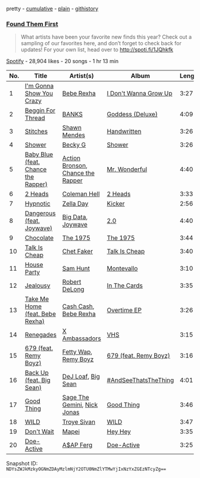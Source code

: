 pretty - [cumulative](/playlists/cumulative/3sJ6SlgRo56Oa7YhHcLK5l.md) - [plain](/playlists/plain/3sJ6SlgRo56Oa7YhHcLK5l) - [githistory](https://github.githistory.xyz/mackorone/spotify-playlist-archive/blob/main/playlists/plain/3sJ6SlgRo56Oa7YhHcLK5l)

### [Found Them First](https://open.spotify.com/playlist/3sJ6SlgRo56Oa7YhHcLK5l)

> What artists have been your favorite new finds this year? Check out a sampling of our favorites here, and don’t forget to check back for updates! For your own list, head over to <a href="http://spoti.fi/1JQhkfk">http://spoti.fi/1JQhkfk</a>

[Spotify](https://open.spotify.com/user/spotify) - 28,904 likes - 20 songs - 1 hr 13 min

| No. | Title | Artist(s) | Album | Length |
|---|---|---|---|---|
| 1 | [I'm Gonna Show You Crazy](https://open.spotify.com/track/3EVooCKm9XbvXsfgjhGDAB) | [Bebe Rexha](https://open.spotify.com/artist/64M6ah0SkkRsnPGtGiRAbb) | [I Don't Wanna Grow Up](https://open.spotify.com/album/7fpYQJGXdDUzmhZAQmf8BE) | 3:27 |
| 2 | [Beggin For Thread](https://open.spotify.com/track/4PvD06Pmbm2rHG2JjSlElF) | [BANKS](https://open.spotify.com/artist/2xe8IXgCTpwHE3eA9hTs4n) | [Goddess \(Deluxe\)](https://open.spotify.com/album/1eeYYgK208xvkCEGkYqWah) | 4:09 |
| 3 | [Stitches](https://open.spotify.com/track/3zkWCteF82vJwv0hRLba76) | [Shawn Mendes](https://open.spotify.com/artist/7n2wHs1TKAczGzO7Dd2rGr) | [Handwritten](https://open.spotify.com/album/0CnQ0JQajNswRjPkNYVG8m) | 3:26 |
| 4 | [Shower](https://open.spotify.com/track/3DmW6y7wTEYHJZlLo1r6XJ) | [Becky G](https://open.spotify.com/artist/4obzFoKoKRHIphyHzJ35G3) | [Shower](https://open.spotify.com/album/4JlzEvVJqpb62Xwc0EmOHr) | 3:26 |
| 5 | [Baby Blue \(feat\. Chance the Rapper\)](https://open.spotify.com/track/7gDwRzJhLs0fFHaGtMDJVM) | [Action Bronson](https://open.spotify.com/artist/7BMccF0hQFBpP6417k1OtQ), [Chance the Rapper](https://open.spotify.com/artist/1anyVhU62p31KFi8MEzkbf) | [Mr\. Wonderful](https://open.spotify.com/album/7ijgeLAW3W3vZ9jf6tozFq) | 4:40 |
| 6 | [2 Heads](https://open.spotify.com/track/3bi8yEuK44vLcbjHkPH0u1) | [Coleman Hell](https://open.spotify.com/artist/3q9nybxzbSHsesDBHUlP4c) | [2 Heads](https://open.spotify.com/album/7l6O4yFBhc8t0rs0C3MAcP) | 3:33 |
| 7 | [Hypnotic](https://open.spotify.com/track/2zsWRxMcUdGjj8TnWkVKw0) | [Zella Day](https://open.spotify.com/artist/100sLnojEpcadRx4edEBA6) | [Kicker](https://open.spotify.com/album/600XgAY1N6sRPVczmBogiF) | 2:56 |
| 8 | [Dangerous \(feat\. Joywave\)](https://open.spotify.com/track/3y8AEUef1AVfr0npU5UOa9) | [Big Data](https://open.spotify.com/artist/4S1nvNHWiZLP4rzwmULmUa), [Joywave](https://open.spotify.com/artist/1UfzhwcOR4yfX7yHTPfC9m) | [2.0](https://open.spotify.com/album/7MvpqHRTRxHu7QoPiYnmzH) | 4:40 |
| 9 | [Chocolate](https://open.spotify.com/track/44Ljlpy44mHvLJxcYUvTK0) | [The 1975](https://open.spotify.com/artist/3mIj9lX2MWuHmhNCA7LSCW) | [The 1975](https://open.spotify.com/album/33ZqJmmqFE8Z7Ak1Lxbnfb) | 3:44 |
| 10 | [Talk Is Cheap](https://open.spotify.com/track/6rZG4b7DocC5rO43Lv8zWi) | [Chet Faker](https://open.spotify.com/artist/6UcJxoeHWWWyT5HZP064om) | [Talk Is Cheap](https://open.spotify.com/album/6If2bJHDvvM5PvxnKO8IAX) | 3:40 |
| 11 | [House Party](https://open.spotify.com/track/1TwLKNsCnhi1HxbIi4bAW0) | [Sam Hunt](https://open.spotify.com/artist/2kucQ9jQwuD8jWdtR9Ef38) | [Montevallo](https://open.spotify.com/album/0V7c0hnrLUFJyHNtjiAT2E) | 3:10 |
| 12 | [Jealousy](https://open.spotify.com/track/2igkt5sVPBzrLXKWR98rFF) | [Robert DeLong](https://open.spotify.com/artist/42crL07E4WPfVovyUtMpvC) | [In The Cards](https://open.spotify.com/album/1Syxk8SXUlybhTg9AhzZmn) | 3:35 |
| 13 | [Take Me Home \(feat\. Bebe Rexha\)](https://open.spotify.com/track/3qZkpG7RW81clweFyefCe2) | [Cash Cash](https://open.spotify.com/artist/1LOB7jTeEV14pHai6EXSzF), [Bebe Rexha](https://open.spotify.com/artist/64M6ah0SkkRsnPGtGiRAbb) | [Overtime EP](https://open.spotify.com/album/5lLQIsKacRMQwp4tfrocjh) | 3:26 |
| 14 | [Renegades](https://open.spotify.com/track/0fYVliAYKHuPmECRs1pbRf) | [X Ambassadors](https://open.spotify.com/artist/3NPpFNZtSTHheNBaWC82rB) | [VHS](https://open.spotify.com/album/7A8fZ2jjiu5heq7wNCutKN) | 3:15 |
| 15 | [679 \(feat\. Remy Boyz\)](https://open.spotify.com/track/5NQbUaeTEOGdD6hHcre0dZ) | [Fetty Wap](https://open.spotify.com/artist/6PXS4YHDkKvl1wkIl4V8DL), [Remy Boyz](https://open.spotify.com/artist/2s0yxtiHiyGe6CY4mbDYFi) | [679 \(feat\. Remy Boyz\)](https://open.spotify.com/album/0TyDTzG2zt2tg0wONT9wSU) | 3:16 |
| 16 | [Back Up \(feat\. Big Sean\)](https://open.spotify.com/track/0sr5LOMv4x0jmTYfe6oOvP) | [DeJ Loaf](https://open.spotify.com/artist/7kFfY4UjNdNyaeUgLIEbIF), [Big Sean](https://open.spotify.com/artist/0c173mlxpT3dSFRgMO8XPh) | [\#AndSeeThatsTheThing](https://open.spotify.com/album/06KRobP4coZ4I6Kfgxb1FV) | 4:01 |
| 17 | [Good Thing](https://open.spotify.com/track/6nwGzLCRMyD8FbUk4tIzH3) | [Sage The Gemini](https://open.spotify.com/artist/6d47Z08T4snK50HgTEHo5Z), [Nick Jonas](https://open.spotify.com/artist/4Rxn7Im3LGfyRkY2FlHhWi) | [Good Thing](https://open.spotify.com/album/7I2NGYMQ5BDUy9QaShfNIw) | 3:46 |
| 18 | [WILD](https://open.spotify.com/track/5tLXA5R8DlzSHYDMwil1AB) | [Troye Sivan](https://open.spotify.com/artist/3WGpXCj9YhhfX11TToZcXP) | [WILD](https://open.spotify.com/album/6YFptjIRV7Z4RYwQ9y63z0) | 3:47 |
| 19 | [Don't Wait](https://open.spotify.com/track/1MFzHakkiqSmdPu1CkUy8b) | [Mapei](https://open.spotify.com/artist/6baWjwY7WiVPCZcW7pqqhz) | [Hey Hey](https://open.spotify.com/album/15BrywAiOpPChy5HWgphHz) | 3:35 |
| 20 | [Doe\-Active](https://open.spotify.com/track/70uFpDLFGH9DbDwv450YJe) | [A$AP Ferg](https://open.spotify.com/artist/5dHt1vcEm9qb8fCyLcB3HL) | [Doe\-Active](https://open.spotify.com/album/5k0pyF1B4ab25iu5JcG3lB) | 3:25 |

Snapshot ID: `NDYsZWJkMzkyOGNmZDAyMzlmNjY2OTU0NmZlYTMwYjIxNzYxZGEzNTcyZg==`
